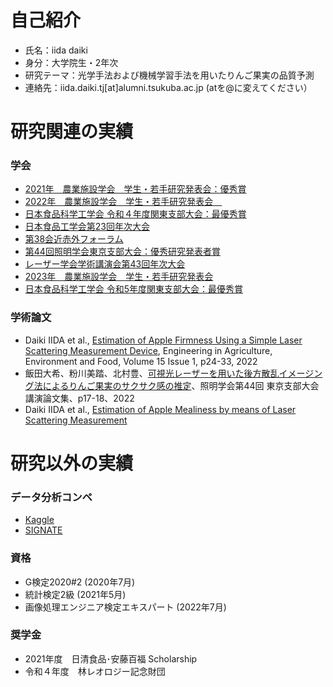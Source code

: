 #  自己紹介
- 氏名：iida daiki
- 身分：大学院生・2年次
- 研究テーマ：光学手法および機械学習手法を用いたりんご果実の品質予測
- 連絡先：iida.daiki.tj[at]alumni.tsukuba.ac.jp (atを@に変えてください）

# 研究関連の実績

### 学会
- [2021年　農業施設学会　学生・若手研究発表会：優秀賞](http://www.sasj.org/meeting/wm2021/file/report_wm2021.pdf)
- [2022年　農業施設学会　学生・若手研究発表会　](http://sasj.org/meeting/wm2022/file/2022SASJ_%E4%BA%88%E7%A8%BF%E9%9B%86_%E6%9C%80%E7%B5%82%E7%89%882.pdf)
- [日本食品科学工学会 令和４年度関東支部大会：最優秀賞](https://jsfst.smoosy.atlas.jp/ja/kantou)
- [日本食品工学会第23回年次大会](https://secure01.blue.shared-server.net/www.jsfe.jp/convention/2022_1_5_2.pdf)
- [第38会近赤外フォーラム](http://jcnirs.org/NIR2022/submission.html)
- [第44回照明学会東京支部大会：優秀研究発表者賞](https://www.ieij.or.jp/shibu/tokyo/award/index.html)
- [レーザー学会学術講演会第43回年次大会](https://confit.atlas.jp/guide/event/lsj43/top?lang=ja)
- [2023年　農業施設学会　学生・若手研究発表会]()
- [日本食品科学工学会 令和5年度関東支部大会：最優秀賞](https://jsfst.smoosy.atlas.jp/ja/kantou)

### 学術論文
- Daiki IIDA et al., [Estimation of Apple Firmness Using a Simple Laser Scattering Measurement Device](https://www.jstage.jst.go.jp/article/eaef/15/1/15_24/_article/-char/en), Engineering in Agriculture, Environment and Food, Volume 15 Issue 1, p24-33, 2022
- 飯田大希、粉川美踏、北村豊、[可視光レーザーを用いた後方散乱イメージング法によるりんご果実のサクサク感の推定](https://jglobal.jst.go.jp/detail?JGLOBAL_ID=200909006956190156)、照明学会第44回 東京支部大会講演論文集、p17-18、2022
- Daiki IIDA et al., [Estimation of Apple Mealiness by means of Laser Scattering Measurement](https://www.researchsquare.com/article/rs-2286794/v1)


# 研究以外の実績
### データ分析コンペ
- [Kaggle](https://www.kaggle.com/daikidaiki0709)
- [SIGNATE](https://signate.jp/users/52446)
 
### 資格
- G検定2020#2 (2020年7月)
- 統計検定2級 (2021年5月)
- 画像処理エンジニア検定エキスパート (2022年7月)

### 奨学金
- 2021年度　日清食品･安藤百福 Scholarship
- 令和４年度　林レオロジー記念財団
